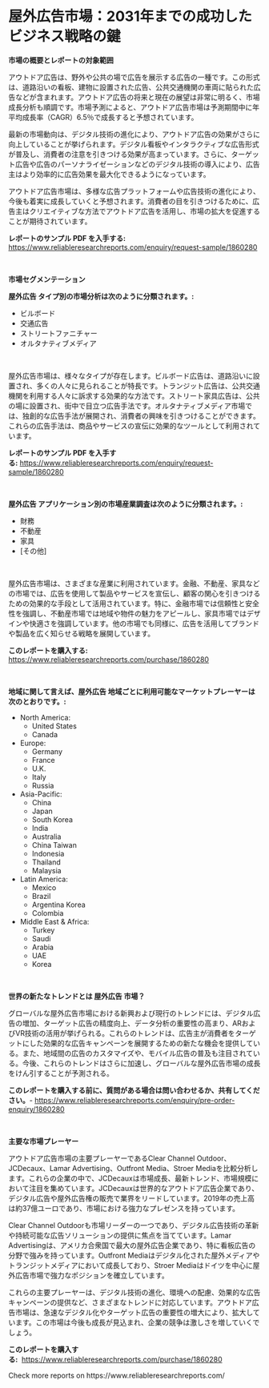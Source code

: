 <p><h1>屋外広告市場：2031年までの成功したビジネス戦略の鍵</h1></p><p><strong>市場の概要とレポートの対象範囲</strong></p>
<p><p>アウトドア広告は、野外や公共の場で広告を展示する広告の一種です。この形式は、道路沿いの看板、建物に設置された広告、公共交通機関の車両に貼られた広告などが含まれます。アウトドア広告の将来と現在の展望は非常に明るく、市場成長分析も順調です。市場予測によると、アウトドア広告市場は予測期間中に年平均成長率（CAGR）6.5％で成長すると予想されています。</p><p>最新の市場動向は、デジタル技術の進化により、アウトドア広告の効果がさらに向上していることが挙げられます。デジタル看板やインタラクティブな広告形式が普及し、消費者の注意を引きつける効果が高まっています。さらに、ターゲット広告や広告のパーソナライゼーションなどのデジタル技術の導入により、広告主はより効率的に広告効果を最大化できるようになっています。</p><p>アウトドア広告市場は、多様な広告プラットフォームや広告技術の進化により、今後も着実に成長していくと予想されます。消費者の目を引きつけるために、広告主はクリエイティブな方法でアウトドア広告を活用し、市場の拡大を促進することが期待されています。</p></p>
<p><strong>レポートのサンプル PDF を入手する:</strong> <a href="https://www.reliableresearchreports.com/enquiry/request-sample/1860280">https://www.reliableresearchreports.com/enquiry/request-sample/1860280</a></p>
<p>&nbsp;</p>
<p><strong>市場セグメンテーション</strong></p>
<p><strong>屋外広告 タイプ別の市場分析は次のように分類されます。:</strong></p>
<p><ul><li>ビルボード</li><li>交通広告</li><li>ストリートファニチャー</li><li>オルタナティブメディア</li></ul></p>
<p>&nbsp;</p>
<p><p>屋外広告市場は、様々なタイプが存在します。ビルボード広告は、道路沿いに設置され、多くの人々に見られることが特長です。トランジット広告は、公共交通機関を利用する人々に訴求する効果的な方法です。ストリート家具広告は、公共の場に設置され、街中で目立つ広告手法です。オルタナティブメディア市場では、独創的な広告手法が展開され、消費者の興味を引きつけることができます。これらの広告手法は、商品やサービスの宣伝に効果的なツールとして利用されています。</p></p>
<p><strong>レポートのサンプル PDF を入手する:</strong>&nbsp;<a href="https://www.reliableresearchreports.com/enquiry/request-sample/1860280">https://www.reliableresearchreports.com/enquiry/request-sample/1860280</a></p>
<p>&nbsp;</p>
<p><strong> 屋外広告 アプリケーション別の市場産業調査は次のように分類されます。:</strong></p>
<p><ul><li>財務</li><li>不動産</li><li>家具</li><li>[その他]</li></ul></p>
<p>&nbsp;</p>
<p><p>屋外広告市場は、さまざまな産業に利用されています。金融、不動産、家具などの市場では、広告を使用して製品やサービスを宣伝し、顧客の関心を引きつけるための効果的な手段として活用されています。特に、金融市場では信頼性と安全性を強調し、不動産市場では地域や物件の魅力をアピールし、家具市場ではデザインや快適さを強調しています。他の市場でも同様に、広告を活用してブランドや製品を広く知らせる戦略を展開しています。</p></p>
<p><strong>このレポートを購入する:</strong>&nbsp; <a href="https://www.reliableresearchreports.com/purchase/1860280">https://www.reliableresearchreports.com/purchase/1860280</a></p>
<p>&nbsp;</p>
<p><strong>地域に関して言えば、屋外広告 地域ごとに利用可能なマーケットプレーヤーは次のとおりです。:</strong></p>
<p><ul>
    <li>
        North America:
        <ul>
            <li>United States</li>
            <li>Canada</li>
        </ul>
    </li>
    <li>
        Europe:
        <ul>
            <li>Germany</li>
            <li>France</li>
            <li>U.K.</li>
            <li>Italy</li>
            <li>Russia</li>
        </ul>
    </li>
    <li>
        Asia-Pacific:
        <ul>
            <li>China</li>
            <li>Japan</li>
            <li>South Korea</li>
            <li>India</li>
            <li>Australia</li>
            <li>China Taiwan</li>
            <li>Indonesia</li>
            <li>Thailand</li>
            <li>Malaysia</li>
        </ul>
    </li>
    <li>
        Latin America:
        <ul>
            <li>Mexico</li>
            <li>Brazil</li>
            <li>Argentina Korea</li>
            <li>Colombia</li>
        </ul>
    </li>
    <li>
        Middle East & Africa:
        <ul>
            <li>Turkey</li>
            <li>Saudi</li>
            <li>Arabia</li>
            <li>UAE</li>
            <li>Korea</li>
        </ul>
    </li>
    </ul></p>
<p>&nbsp;</p>
<p><strong>世界の新たなトレンドとは 屋外広告 市場？</strong></p>
<p><p>グローバルな屋外広告市場における新興および現行のトレンドには、デジタル広告の増加、ターゲット広告の精度向上、データ分析の重要性の高まり、ARおよびVR技術の活用が挙げられる。これらのトレンドは、広告主が消費者をターゲットにした効果的な広告キャンペーンを展開するための新たな機会を提供している。また、地域間の広告のカスタマイズや、モバイル広告の普及も注目されている。今後、これらのトレンドはさらに加速し、グローバルな屋外広告市場の成長をけん引することが予測される。</p></p>
<p><strong>このレポートを購入する前に、質問がある場合は問い合わせるか、共有してください。</strong>- <a href="https://www.reliableresearchreports.com/enquiry/pre-order-enquiry/1860280">https://www.reliableresearchreports.com/enquiry/pre-order-enquiry/1860280</a></p>
<p>&nbsp;</p>
<p><strong>主要な市場プレーヤー</strong></p>
<p><p>アウトドア広告市場の主要プレーヤーであるClear Channel Outdoor、JCDecaux、Lamar Advertising、Outfront Media、Stroer Mediaを比較分析します。これらの企業の中で、JCDecauxは市場成長、最新トレンド、市場規模において注目を集めています。JCDecauxは世界的なアウトドア広告企業であり、デジタル広告や屋外広告権の販売で業界をリードしています。2019年の売上高は約37億ユーロであり、市場における強力なプレゼンスを持っています。</p><p>Clear Channel Outdoorも市場リーダーの一つであり、デジタル広告技術の革新や持続可能な広告ソリューションの提供に焦点を当てています。Lamar Advertisingは、アメリカ合衆国で最大の屋外広告企業であり、特に看板広告の分野で強みを持っています。Outfront Mediaはデジタル化された屋外メディアやトランジットメディアにおいて成長しており、Stroer Mediaはドイツを中心に屋外広告市場で強力なポジションを確立しています。</p><p>これらの主要プレーヤーは、デジタル技術の進化、環境への配慮、効果的な広告キャンペーンの提供など、さまざまなトレンドに対応しています。アウトドア広告市場は、急速なデジタル化やターゲット広告の重要性の増大により、拡大しています。この市場は今後も成長が見込まれ、企業の競争は激しさを増していくでしょう。</p></p>
<p><strong>このレポートを購入する:</strong>&nbsp;&nbsp;<a href="https://www.reliableresearchreports.com/purchase/1860280">https://www.reliableresearchreports.com/purchase/1860280</a></p>
<p>Check more reports on https://www.reliableresearchreports.com/</p>